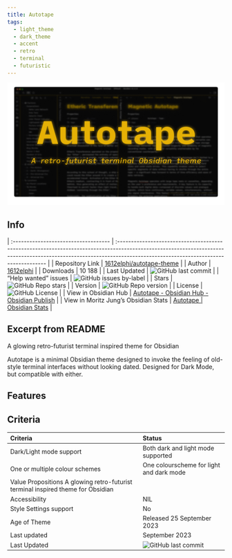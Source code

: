 ```yaml
---
title: Autotape
tags:
  - light_theme
  - dark_theme
  - accent
  - retro
  - terminal
  - futuristic
---
```


![Autotape Theme Screenshot](https://raw.githubusercontent.com/1612elphi/autotape-theme/refs/heads/main/Screen.png)

## Info

| :----------------------------------- | :---------------------------------------------------------------------------------------------------------------------------------------------------------------------------------------------------------------- |
| Repository Link | [1612elphi/autotape-theme](https://github.com/1612elphi/autotape-theme) |
| Author | [1612elphi](https://github.com/1612elphi) |
| Downloads | 10 188 |
| Last Updated | ![GitHub last commit](https://img.shields.io/github/last-commit/1612elphi/autotape-theme?color=573E7A&amp;label=last%20update&amp;logo=github&amp;style=for-the-badge) |
| “Help wanted” issues | ![GitHub issues by-label](https://img.shields.io/github/issues/1612elphi/autotape-theme/help%20wanted?color=573E7A&amp;logo=github&amp;style=for-the-badge) |
| Stars | ![GitHub Repo stars](https://img.shields.io/github/stars/1612elphi/autotape-theme?color=573E7A&amp;logo=github&amp;style=for-the-badge) |
| Version | ![GitHub Repo version](https://img.shields.io/github/v/release/1612elphi/autotape-theme?color=573E7A&amp;logo=github&amp;style=for-the-badge&sort=semver) |
| License | ![GitHub License](https://img.shields.io/github/license/1612elphi/autotape-theme?style=for-the-badge) |
| View in Obsidian Hub | [Autotape \- Obsidian Hub \- Obsidian Publish](https://publish.obsidian.md/hub/02+-+Community+Expansions/02.05+All+Community+Expansions/Themes/Autotape) |
| View in Moritz Jung’s Obsidian Stats | [Autotape \| Obsidian Stats](https://www.moritzjung.dev/obsidian-stats/themes/autotape/) |

## Excerpt from README

A glowing retro-futurist terminal inspired theme for Obsidian

Autotape is a minimal Obsidian theme designed to invoke the feeling of old-style terminal interfaces without looking dated. Designed for Dark Mode, but compatible with either.

## Features

## Criteria

| Criteria                                                                         | Status                                                                                                                                                                                                            |
| :------------------------------------------------------------------------------- | :---------------------------------------------------------------------------------------------------------------------------------------------------------------------------------------------------------------- |
| Dark/Light mode support                                                          | Both dark and light mode supported                                                                                                                                                                                |
| One or multiple colour schemes                                                   | One colourscheme for light and dark mode                                                                                                                                                                          |
| Value Propositions A glowing retro-futurist terminal inspired theme for Obsidian |
| Accessibility                                                                    | NIL                                                                                                                                                                                                               |
| Style Settings support                                                           | No                                                                                                                                                                                                                |
| Age of Theme                                                                     | Released 25 September 2023                                                                                                                                                                                        |
| Last updated                                                                     | September 2023                                                                                                                                                                                                    |
| Last Updated                                                                     | ![GitHub last commit](https://img.shields.io/github/last-commit/1612elphi/autotape-theme?color=573E7A&amp;label=last%20update&amp;logo=github&amp;style=for-the-badge) |
